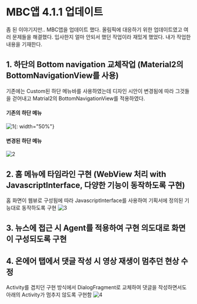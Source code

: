 MBC앱 4.1.1 업데이트
======
좀 된 이야기지만.. MBC앱을 업데이트 했다.
올림픽에 대응하기 위한 업데이트였고 여러 문제들을 해결했다.
입사한지 얼마 안되서 했던 작업이라 재밌게 했었다.
내가 작업한 내용을 기재한다.

## 1. 하단의 Bottom navigation 교체작업 (Material2의 BottomNavigationView를 사용)
기존에는 Custom된 하단 메뉴바를 사용하였는데 디자인 시안이 변경됨에 따라 그것들을 걷어내고 Matrial2의 BottomNavigationView를 적용하였다.
#### 기존의 하단 메뉴
![1](https://user-images.githubusercontent.com/64320373/133109401-29dda93a-ca53-46b0-9a44-34c71efe8f2e.png){: width="50%"}
#### 변경된 하단 메뉴
![2](https://user-images.githubusercontent.com/64320373/133109411-dff336a6-e0e4-4682-bdfd-5b1ae6822245.png)

## 2. 홈 메뉴에 타임라인 구현 (WebView 처리 with JavascriptInterface, 다양한 기능이 동작하도록 구현)
홈 화면이 웹뷰로 구성됨에 따라 JavascriptInterface를 사용하여 기획서에 정의된 기능대로 동작하도록 구현
![3](https://user-images.githubusercontent.com/64320373/133109413-01af21c7-b110-4b8c-b189-272db164e11b.jpg)

## 3. 뉴스에 접근 시 Agent를 적용하여 구현 의도대로 화면이 구성되도록 구현
## 4. 온에어 탭에서 댓글 작성 시 영상 재생이 멈추던 현상 수정
Activity를 겹치던 구현 방식에서 DialogFragment로 교체하여 댓글을 작성하면서도 아래의 Activity가 멈추지 않도록 구현함
![4](https://user-images.githubusercontent.com/64320373/133108403-8efd5dcf-a951-4e19-8f10-070feacbb68b.jpg)

